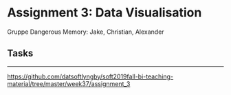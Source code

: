 # Assignment 3: Data Visualisation

Gruppe Dangerous Memory: Jake, Christian, Alexander

## Tasks
---

https://github.com/datsoftlyngby/soft2019fall-bi-teaching-material/tree/master/week37/assignment_3


